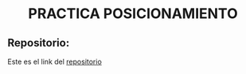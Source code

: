 <h1 align="center">PRACTICA POSICIONAMIENTO</h1>

<h2>Repositorio:</h2>

Este es el link del [repositorio]()
